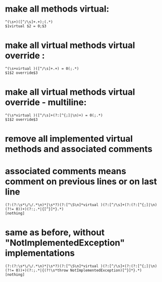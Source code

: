 # make all methods virtual:
```
^(\s+)([^/\s]+.+);(.*)
$1virtual $2 = 0;$3
```

# make all virtual methods virtual override :
```
^(\s+virtual )([^/\s]+.+) = 0(;.*)
$1$2 override$3
```

# make all virtual methods virtual override - multiline:
```
^(\s*virtual )([^/\s]+(?:[^{;]|\n)+) = 0(;.*)
$1$2 override$3
```

# remove all implemented virtual methods and associated comments
# associated comments means comment on previous lines or on last line
```
(?:(?:\s*\/\/.*\n)*|\s*?)(?:[^\S\n]*virtual )(?:[^/\s]+(?:(?:[^{;]|\n)(?!= 0))+)(?:;.*|{[^}]*}.*)
[nothing]
```

# same as before, without "NotImplementedException" implementations 
```
(?:(?:\s*\/\/.*\n)*|\s*?)(?:[^\S\n]*virtual )(?:[^/\s]+(?:(?:[^{;]|\n)(?!= 0))+)(?:;.*|{(?!\s*throw NotImplementedException)[^}]*}.*)
[nothing]
```

